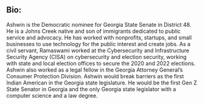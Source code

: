 ## Bio:

Ashwin is the Democratic nominee for Georgia State Senate in District 48. He is a Johns Creek native and son of immigrants dedicated to public service and advocacy. He has worked with nonprofits, startups, and small businesses to use technology for the public interest and create jobs. As a civil servant, Ramaswami worked at the Cybersecurity and Infrastructure Security Agency (CISA) on cybersecurity and election security, working with state and local election offices to secure the 2020 and 2022 elections. Ashwin also worked as a legal fellow in the Georgia Attorney General’s Consumer Protection Division. Ashwin would break barriers as the first Indian American in the Georgia state legislature. He would be the first Gen Z State Senator in Georgia and the only Georgia state legislator with a computer science and a law degree.

